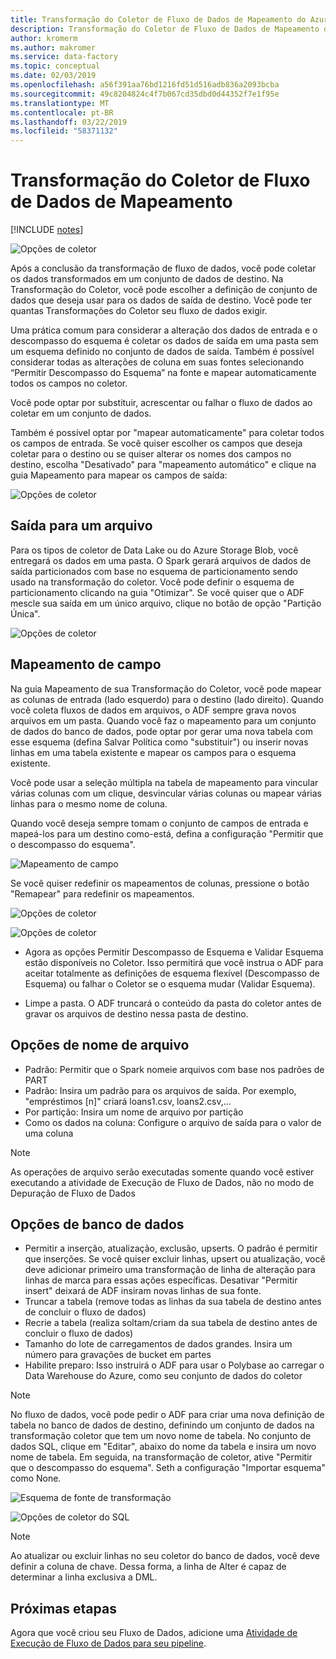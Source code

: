 ```yaml
---
title: Transformação do Coletor de Fluxo de Dados de Mapeamento do Azure Data Factory
description: Transformação do Coletor de Fluxo de Dados de Mapeamento do Azure Data Factory
author: kromerm
ms.author: makromer
ms.service: data-factory
ms.topic: conceptual
ms.date: 02/03/2019
ms.openlocfilehash: a56f391aa76bd1216fd51d516adb836a2093bcba
ms.sourcegitcommit: 49c8204824c4f7b067cd35dbd0d44352f7e1f95e
ms.translationtype: MT
ms.contentlocale: pt-BR
ms.lasthandoff: 03/22/2019
ms.locfileid: "58371132"
---
```

# <a name="mapping-data-flow-sink-transformation"></a>Transformação do Coletor de Fluxo de Dados de Mapeamento

[!INCLUDE [notes](../../includes/data-factory-data-flow-preview.md)]

![Opções de coletor](media/data-flow/windows1.png "coletor 1")

Após a conclusão da transformação de fluxo de dados, você pode coletar os dados transformados em um conjunto de dados de destino. Na Transformação do Coletor, você pode escolher a definição de conjunto de dados que deseja usar para os dados de saída de destino. Você pode ter quantas Transformações do Coletor seu fluxo de dados exigir.

Uma prática comum para considerar a alteração dos dados de entrada e o descompasso do esquema é coletar os dados de saída em uma pasta sem um esquema definido no conjunto de dados de saída. Também é possível considerar todas as alterações de coluna em suas fontes selecionando “Permitir Descompasso do Esquema” na fonte e mapear automaticamente todos os campos no coletor.

Você pode optar por substituir, acrescentar ou falhar o fluxo de dados ao coletar em um conjunto de dados.

Também é possível optar por "mapear automaticamente" para coletar todos os campos de entrada. Se você quiser escolher os campos que deseja coletar para o destino ou se quiser alterar os nomes dos campos no destino, escolha "Desativado" para "mapeamento automático" e clique na guia Mapeamento para mapear os campos de saída:

![Opções de coletor](media/data-flow/sink2.png "coletor 2")

## <a name="output-to-one-file"></a>Saída para um arquivo
Para os tipos de coletor de Data Lake ou do Azure Storage Blob, você entregará os dados em uma pasta. O Spark gerará arquivos de dados de saída particionados com base no esquema de particionamento sendo usado na transformação do coletor. Você pode definir o esquema de particionamento clicando na guia "Otimizar". Se você quiser que o ADF mescle sua saída em um único arquivo, clique no botão de opção "Partição Única".

![Opções de coletor](media/data-flow/opt001.png "opções de coletor")

## <a name="field-mapping"></a>Mapeamento de campo

Na guia Mapeamento de sua Transformação do Coletor, você pode mapear as colunas de entrada (lado esquerdo) para o destino (lado direito). Quando você coleta fluxos de dados em arquivos, o ADF sempre grava novos arquivos em um pasta. Quando você faz o mapeamento para um conjunto de dados do banco de dados, pode optar por gerar uma nova tabela com esse esquema (defina Salvar Política como "substituir") ou inserir novas linhas em uma tabela existente e mapear os campos para o esquema existente.

Você pode usar a seleção múltipla na tabela de mapeamento para vincular várias colunas com um clique, desvincular várias colunas ou mapear várias linhas para o mesmo nome de coluna.

Quando você deseja sempre tomam o conjunto de campos de entrada e mapeá-los para um destino como-está, defina a configuração "Permitir que o descompasso do esquema".

![Mapeamento de campo](media/data-flow/multi1.png "várias opções")

Se você quiser redefinir os mapeamentos de colunas, pressione o botão "Remapear" para redefinir os mapeamentos.

![Opções de coletor](media/data-flow/sink1.png "Coletor Um")

![Opções de coletor](media/data-flow/sink2.png "Coletores")

* Agora as opções Permitir Descompasso de Esquema e Validar Esquema estão disponíveis no Coletor. Isso permitirá que você instrua o ADF para aceitar totalmente as definições de esquema flexível (Descompasso de Esquema) ou falhar o Coletor se o esquema mudar (Validar Esquema).

* Limpe a pasta. O ADF truncará o conteúdo da pasta do coletor antes de gravar os arquivos de destino nessa pasta de destino.

## <a name="file-name-options"></a>Opções de nome de arquivo

   * Padrão: Permitir que o Spark nomeie arquivos com base nos padrões de PART
   * Padrão: Insira um padrão para os arquivos de saída. Por exemplo, "empréstimos [n]" criará loans1.csv, loans2.csv,...
   * Por partição: Insira um nome de arquivo por partição
   * Como os dados na coluna: Configure o arquivo de saída para o valor de uma coluna

> [!NOTE]
> As operações de arquivo serão executadas somente quando você estiver executando a atividade de Execução de Fluxo de Dados, não no modo de Depuração de Fluxo de Dados

## <a name="database-options"></a>Opções de banco de dados

* Permitir a inserção, atualização, exclusão, upserts. O padrão é permitir que inserções. Se você quiser excluir linhas, upsert ou atualização, você deve adicionar primeiro uma transformação de linha de alteração para linhas de marca para essas ações específicas. Desativar "Permitir insert" deixará de ADF insiram novas linhas de sua fonte.
* Truncar a tabela (remove todas as linhas da sua tabela de destino antes de concluir o fluxo de dados)
* Recrie a tabela (realiza soltam/criam da sua tabela de destino antes de concluir o fluxo de dados)
* Tamanho do lote de carregamentos de dados grandes. Insira um número para gravações de bucket em partes
* Habilite preparo: Isso instruirá o ADF para usar o Polybase ao carregar o Data Warehouse do Azure, como seu conjunto de dados do coletor

> [!NOTE]
> No fluxo de dados, você pode pedir o ADF para criar uma nova definição de tabela no banco de dados de destino, definindo um conjunto de dados na transformação coletor que tem um novo nome de tabela. No conjunto de dados SQL, clique em "Editar", abaixo do nome da tabela e insira um novo nome de tabela. Em seguida, na transformação de coletor, ative "Permitir que o descompasso do esquema". Seth a configuração "Importar esquema" como None.

![Esquema de fonte de transformação](media/data-flow/dataset2.png "esquema SQL")

![Opções de coletor do SQL](media/data-flow/alter-row2.png "opções SQL")

> [!NOTE]
> Ao atualizar ou excluir linhas no seu coletor do banco de dados, você deve definir a coluna de chave. Dessa forma, a linha de Alter é capaz de determinar a linha exclusiva a DML.

## <a name="next-steps"></a>Próximas etapas

Agora que você criou seu Fluxo de Dados, adicione uma [Atividade de Execução de Fluxo de Dados para seu pipeline](concepts-data-flow-overview.md).
